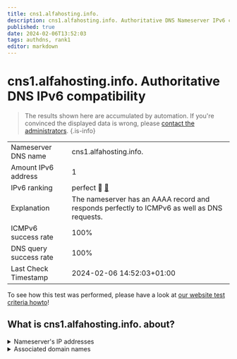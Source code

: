 ```yaml
---
title: cns1.alfahosting.info.
description: cns1.alfahosting.info. Authoritative DNS Nameserver IPv6 compatibility
published: true
date: 2024-02-06T13:52:03
tags: authdns, rank1
editor: markdown
---
```


# cns1.alfahosting.info. Authoritative DNS IPv6 compatibility

> The results shown here are accumulated by automation. If you're convinced the displayed data is wrong, please [contact the administrators](/howto/chat). 
{.is-info}




|   |   |
| - | - |
| Nameserver DNS name | cns1.alfahosting.info.
| Amount IPv6 address | 1
| IPv6 ranking | perfect :1st_place_medal: [🔗](/howto/ranking) |
| Explanation | The nameserver has an AAAA record and responds perfectly to ICMPv6 as well as DNS requests. |
| ICMPv6 success rate | 100%|
| DNS query success rate | 100% |
| Last Check Timestamp | 2024-02-06 14:52:03+01:00 |

To see how this test was performed, please have a look at [our website test criteria howto](/howto/testcriteria/authdns)!


## What is cns1.alfahosting.info. about?




<details>
<summary>Nameserver's IP addresses</summary>

2a01:64c0:0:5000::8

</details>



<details>
<summary>Associated domain names</summary>

www.bundesarbeitsgericht.de

</details>
